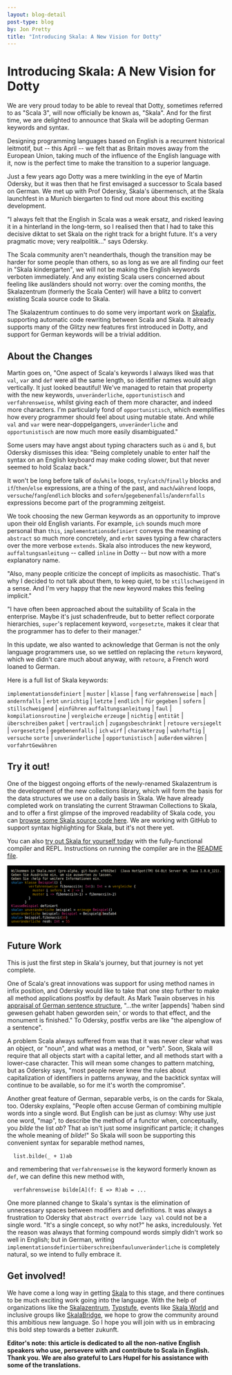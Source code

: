 ```yaml
---
layout: blog-detail
post-type: blog
by: Jon Pretty
title: "Introducing Skala: A New Vision for Dotty"
---
```


# Introducing Skala: A New Vision for Dotty

We are very proud today to be able to reveal that Dotty, sometimes referred to
as "Scala 3", will now officially be known as, "Skala". And for the first time,
we are delighted to announce that Skala will be adopting German keywords and
syntax.

Designing programming languages based on English is a recurrent historical
leitmotif, but -- this April -- we felt that as Britain moves away from the
European Union, taking much of the influence of the English language with it,
now is the perfect time to make the transition to a superior language.

Just a few years ago Dotty was a mere twinkling in the eye of Martin Odersky,
but it was then that he first envisaged a successor to Scala based on German.
We met up with Prof Odersky, Skala's übermensch, at the Skala launchfest in a
Munich biergarten to find out more about this exciting development.

"I always felt that the English in Scala was a weak ersatz, and risked leaving
it in a hinterland in the long-term, so I realised then that I had to take this
decisive diktat to set Skala on the right track for a bright future. It's a
very pragmatic move; very realpolitik..." says Odersky.

The Scala community aren't neanderthals, though the transition may be harder
for some people than others, so as long as we are all finding our feet in
"Skala kindergarten", we will not be making the English keywords verboten
immediately.  And any existing Scala users concerned about feeling like
ausländers should not worry: over the coming months, the Skalazentrum
(formerly the Scala Center) will have a blitz to convert existing Scala
source code to Skala.

The Skalazentrum continues to do some very important work on
[Skalafix](https://github.com/scalacenter/scalafix), supporting automatic code
rewriting between Scala and Skala. It already supports many of the Glitzy new
features first introduced in Dotty, and support for German keywords will be a
trivial addition.

## About the Changes

Martin goes on, "One aspect of Scala's keywords I always liked was that `val`,
`var` and `def` were all the same length, so identifier names would align
vertically. It just looked beautiful! We've managed to retain that property
with the new keywords, `unveränderliche`, `opportunistisch` and
`verfahrensweise`, whilst giving each of them more character, and indeed more
characters.  I'm particularly fond of `opportunistisch`, which exemplifies how
every programmer should feel about using mutable state.  And while `val` and
`var` were near-doppelgangers, `unveränderliche` and `opportunistisch` are now
much more easily disambiguated."

Some users may have angst about typing characters such as `ü` and `ß`, but
Odersky dismisses this idea: "Being completely unable to enter half the syntax
on an English keyboard may make coding slower, but that never seemed to hold
Scalaz back."

It won't be long before talk of `do`/`while` loops, `try`/`catch`/`finally`
blocks and `if`/`then`/`else` expressions, are a thing of the past, and
`mach`/`während` loops, `versuche`/`fang`/`endlich` blocks and
`sofern`/`gegebenenfalls`/`andernfalls` expressions become part of the
programming zeitgeist.

We took choosing the new German keywords as an opportunity to improve upon
their old English variants. For example, `ich` sounds much more personal than
`this`, `implementationsdefiniert` conveys the meaning of `abstract` so much
more concretely, and `erbt` saves typing a few characters over the more verbose
`extends`. Skala also introduces the new keyword, `auffaltungsanleitung` --
called `inline` in Dotty -- but now with a more explanatory name.

"Also, many people criticize the concept of implicits as masochistic. That's
why I decided to not talk about them, to keep quiet, to be `stillschweigend` in
a sense. And I'm very happy that the new keyword makes this feeling implicit."

"I have often been approached about the suitability of Scala in the enterprise.
Maybe it's just schadenfreude, but to better reflect corporate hierarchies,
`super`'s replacement keyword, `vorgesetzte`, makes it clear that the
programmer has to defer to their manager."

In this update, we also wanted to acknowledge that German is not the only
language programmers use, so we settled on replacing the `return` keyword,
which we didn't care much about anyway, with `retoure`, a French word loaned to
German.

Here is a full list of Skala keywords:

`implementationsdefiniert` | `muster` | `klasse` | `fang`
`verfahrensweise` | `mach` | `andernfalls` | `erbt`
`unrichtig` | `letzte` | `endlich` | `für`
`gegeben` | `sofern` | `stillschweigend` | `einführen`
`auffaltungsanleitung` | `faul` | `kompilationsroutine` | `vergleiche`
`erzeuge` | `nichtig` | `entität` | `überschreiben`
`paket` | `vertraulich` | `zugangsbeschränkt` | `retoure`
`versiegelt` | `vorgesetzte` | `gegebenenfalls` | `ich`
`wirf` | `charakterzug` | `wahrhaftig` | `versuche`
`sorte` | `unveränderliche` | `opportunistisch` | `außerdem`
`währen` | `vorfahrtGewähren`


## Try it out!

One of the biggest ongoing efforts of the newly-renamed Skalazentrum is the
development of the new collections library, which will form the basis for the
data structures we use on a daily basis in Skala. We have already completed
work on translating the current Strawman Collections to Skala, and to offer a
first glimpse of the improved readability of Skala code, you can [browse some
Skala source code
here](https://github.com/propensive/collection-strawman/blob/master/src/main/scala/strawman/collection/View.scala).
We are working with GitHub to support syntax highlighting for Skala, but it's
not there yet.

You can also [try out Skala for yourself
today](https://github.com/fmasion/skala) with the fully-functional compiler
and REPL. Instructions on running the compiler are in the [README
file](https://github.com/fmasion/skala/blob/master/README.md).

[![skala-repl](/resources/img/skala-repl.png)](/resources/img/skala-repl.png)

## Future Work

This is just the first step in Skala's journey, but that journey is not yet
complete.

One of Scala's great innovations was support for using method names in infix
position, and Odersky would like to take that one step further to make all
method applications postfix by default. As Mark Twain observes in his [appraisal
of German sentence structure](), "...the writer
[appends] 'haben sind gewesen gehabt haben geworden sein,' or words to that
effect, and the monument is finished." To Odersky, postfix verbs are like "the
alpenglow of a sentence".

A problem Scala always suffered from was that it was never clear what was an
object, or "noun", and what was a method, or "verb". Soon, Skala will require
that all objects start with a capital letter, and all methods start with a
lower-case character. This will mean some changes to pattern matching, but as
Odersky says, "most people never knew the rules about capitalization of
identifiers in patterns anyway, and the backtick syntax will continue to be
available, so for me it's worth the compromise".

Another great feature of German, separable verbs, is on the cards for Skala,
too.  Odersky explains, "People often accuse German of combining multiple words
into a single word. But English can be just as clumsy: Why use just one word,
"map", to describe the method of a functor when, conceptually, you *bilde* the list
*ab*? That `ab` isn't just some insignificant particle; it changes the whole
meaning of *bilde*!" So Skala will soon be supporting this convenient syntax
for separable method names,

```
  list.bilde(_ + 1)ab
```

and remembering that `verfahrensweise` is the keyword formerly known as `def`, we
can define this new method with,

```
  verfahrensweise bilde[A](f: E => R)ab = ...
```

One more planned change to Skala's syntax is the elimination of unnecessary
spaces between modifiers and definitions. It was always a frustration to
Odersky that `abstract override lazy val` could not be a single word.  "It's a
single concept, so why not?" he asks, incredulously. Yet the reason was always
that forming compound words simply didn't work so well in English; but in
German, writing `implementationsdefiniertüberschreibenfaulunveränderliche` is
completely natural, so we intend to fully embrace it.

## Get involved!

We have come a long way in getting [Skala](https://github.com/fmasion/skala)
to this stage, and there continues to be much exciting work going into the
language. With the help of organizations like the
[Skalazentrum](https://scala.epfl.ch/), [Typstufe](http://typelevel.org),
events like [Skala World](https://scala.world/) and inclusive groups like
[SkalaBridge](http://www.scalabridge.org/), we hope to grow the community
around this ambitious new language. So I hope you will join with us in
embracing this bold step towards a better zukunft.

**Editor's note: this article is dedicated to all the non-native English
speakers who use, persevere with and contribute to Scala in English. Thank you.
We are also grateful to Lars Hupel for his assistance with some of the
translations.**

